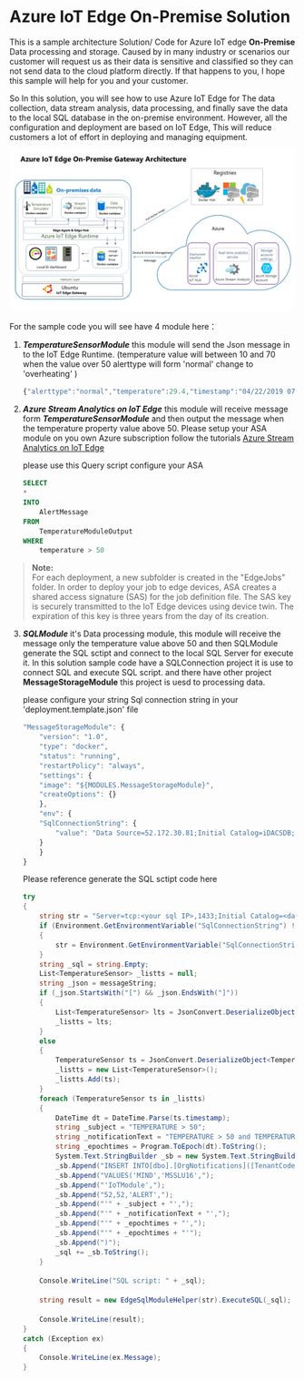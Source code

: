 # Azure IoT Edge On-Premise Solution
This is a sample architecture Solution/ Code for Azure IoT edge **On-Premise** Data processing and storage.
Caused by in many industry or scenarios our customer will request us as their data is sensitive and classified so they can not send data to the cloud platform directly. If that happens to you, I hope this sample will help for you and your customer.

So In this solution, you will see how to use Azure IoT Edge for The data collection, data stream analysis, data processing, and finally save the data to the local SQL database in the on-premise environment. However, all the configuration and deployment are based on IoT Edge, This will reduce customers a lot of effort in deploying and managing equipment.

![Azure IoT Edge On-Premise Gateway Architecture](https://github.com/Nick287/AzureIoTEdgeOnPremiseSolution/blob/master/Img/Motherson%20Azure%20IoTEdge%20On-Premise%20Solution.jpg?raw=true)

For the sample code you will see have 4 module here：
1. ***TemperatureSensorModule*** this module will send the Json message in to the IoT Edge Runtime. (temperature value will between 10 and 70 when the value over 50 alerttype will form 'normal' change to 'overheating' )

    ```js
    {"alerttype":"normal","temperature":29.4,"timestamp":"04/22/2019 07:33:41"}
    ```

2. ***Azure Stream Analytics on IoT Edge*** this module will receive message form ***TemperatureSensorModule*** and then output the message when the temperature property value above 50. Please setup your ASA module on you own Azure subscription follow the tutorials [Azure Stream Analytics on IoT Edge](https://docs.microsoft.com/en-us/azure/stream-analytics/stream-analytics-edge)

    please use this Query script configure your ASA
    ``` sql
    SELECT
    *
    INTO
        AlertMessage
    FROM
        TemperatureModuleOutput
    WHERE
        temperature > 50
    ```

> **Note:**  
For each deployment, a new subfolder is created in the "EdgeJobs" folder. In order to deploy your job to edge devices, ASA creates a shared access signature (SAS) for the job definition file. The SAS key is securely transmitted to the IoT Edge devices using device twin. The expiration of this key is three years from the day of its creation.

3. ***SQLModule*** it's Data processing module, this module will receive the message only the temperature value above 50 and then SQLModule generate the SQL sctipt and connect to the local SQL Server for execute it. In this solution sample code have a SQLConnection project it is use to connect SQL and execute SQL script. and there have other project **MessageStorageModule** this project is uesd to processing data. 

    please configure your string Sql connection string in your 'deployment.template.json' file

    ```js
    "MessageStorageModule": {
        "version": "1.0",
        "type": "docker",
        "status": "running",
        "restartPolicy": "always",
        "settings": {
        "image": "${MODULES.MessageStorageModule}",
        "createOptions": {}
        },
        "env": {
        "SqlConnectionString": {
            "value": "Data Source=52.172.30.81;Initial Catalog=iDACSDB;User Id=SA;Password=Mind@987;TrustServerCertificate=False;Connection Timeout=30;"
        }
        }
    }
    ```
    Please reference generate the SQL sctipt code here

    ``` C#
    try
    {
        string str = "Server=tcp:<your sql IP>,1433;Initial Catalog=<databasename>;User ID=<username>;Password=<Password>;TrustServerCertificate=False;Connection Timeout=30;";
        if (Environment.GetEnvironmentVariable("SqlConnectionString") != string.Empty)
        {
            str = Environment.GetEnvironmentVariable("SqlConnectionString");
        }
        string _sql = string.Empty;
        List<TemperatureSensor> _listts = null;
        string _json = messageString;
        if (_json.StartsWith("[") && _json.EndsWith("]"))
        {
            List<TemperatureSensor> lts = JsonConvert.DeserializeObject<List<TemperatureSensor>>(_json);
            _listts = lts;
        }
        else
        {
            TemperatureSensor ts = JsonConvert.DeserializeObject<TemperatureSensor>(_json);
            _listts = new List<TemperatureSensor>();
            _listts.Add(ts);
        }
        foreach (TemperatureSensor ts in _listts)
        {
            DateTime dt = DateTime.Parse(ts.timestamp);
            string _subject = "TEMPERATURE > 50";
            string _notificationText = "TEMPERATURE > 50 and TEMPERATURE IS " + ts.temperature + "C°";
            string _epochtimes = Program.ToEpoch(dt).ToString();
            System.Text.StringBuilder _sb = new System.Text.StringBuilder();
            _sb.Append("INSERT INTO[dbo].[OrgNotifications]([TenantCode],[BaseOrgCode],[CreatorType],[CreatorId],[ReceiverId],[NotificationCategoryCode],[Subject],[NotificationText],[SentOn],[ReceivedOn])");
            _sb.Append("VALUES('MIND','MSSLU16',");
            _sb.Append("'IoTModule',");
            _sb.Append("52,52,'ALERT',");
            _sb.Append("'" + _subject + "',");
            _sb.Append("'" + _notificationText + "',");
            _sb.Append("'" + _epochtimes + "',");
            _sb.Append("'" + _epochtimes + "'");
            _sb.Append(")");
            _sql += _sb.ToString();
        }

        Console.WriteLine("SQL script: " + _sql);

        string result = new EdgeSqlModuleHelper(str).ExecuteSQL(_sql);

        Console.WriteLine(result);
    }
    catch (Exception ex)
    {
        Console.WriteLine(ex.Message);
    }
    ```

